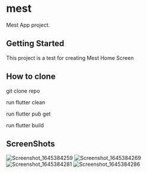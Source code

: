 # mest

Mest App project.

## Getting Started

This project is a test for creating Mest Home Screen

## How to clone

git clone repo

run flutter clean

run flutter pub get

run flutter build 


## ScreenShots
![Screenshot_1645384259](https://user-images.githubusercontent.com/39867606/154860155-fe4a60ee-7a8f-4d4f-9f6f-7e44fbe66e54.png)
![Screenshot_1645384269](https://user-images.githubusercontent.com/39867606/154860173-7df8bf98-c256-44b1-99e1-1fe3dbaf86fc.png)
![Screenshot_1645384281](https://user-images.githubusercontent.com/39867606/154860198-c186aa75-14b9-4fe8-892d-20d38a9c7596.png)
![Screenshot_1645384286](https://user-images.githubusercontent.com/39867606/154860211-867c98f2-89e9-4b17-bb0a-50458dafe12b.png)
